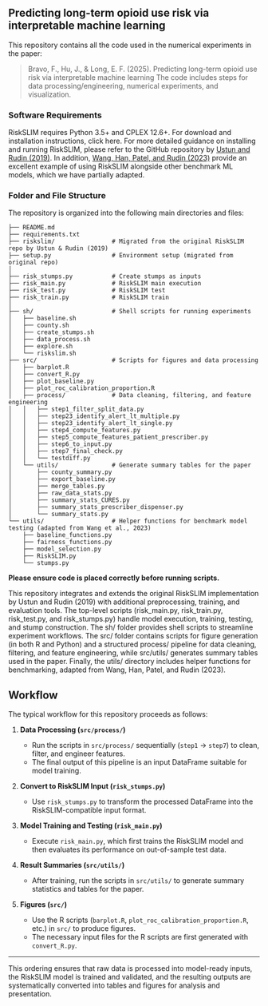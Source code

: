 ## Predicting long-term opioid use risk via interpretable machine learning

This repository contains all the code used in the numerical experiments in the paper: 
> Bravo, F., Hu, J., & Long, E. F. (2025). Predicting long-term opioid use risk via interpretable machine learning
The code includes steps for data processing/engineering, numerical experiments, and visualization.


### Software Requirements
RiskSLIM requires Python 3.5+ and CPLEX 12.6+. For download and installation instructions, click here. For more detailed guidance on installing and running RiskSLIM, please refer to the GitHub repository by [Ustun and Rudin (2019)](https://github.com/ustunb/risk-slim). In addition, [Wang, Han, Patel, and Rudin (2023)](https://github.com/BeanHam/2019-interpretable-machine-learning) provide an excellent example of using RiskSLIM alongside other benchmark ML models, which we have partially adapted.


### Folder and File Structure
The repository is organized into the following main directories and files:

```
├── README.md
├── requirements.txt
├── riskslim/                # Migrated from the original RiskSLIM repo by Ustun & Rudin (2019)
├── setup.py                 # Environment setup (migrated from original repo)
│
├── risk_stumps.py           # Create stumps as inputs
├── risk_main.py             # RiskSLIM main execution
├── risk_test.py             # RiskSLIM test
├── risk_train.py            # RiskSLIM train
│
├── sh/                      # Shell scripts for running experiments
│   ├── baseline.sh
│   ├── county.sh
│   ├── create_stumps.sh
│   ├── data_process.sh
│   ├── explore.sh
│   └── riskslim.sh
├── src/                     # Scripts for figures and data processing
│   ├── barplot.R
│   ├── convert_R.py
│   ├── plot_baseline.py
│   ├── plot_roc_calibration_proportion.R
│   ├── process/             # Data cleaning, filtering, and feature engineering
│   │   ├── step1_filter_split_data.py
│   │   ├── step23_identify_alert_lt_multiple.py
│   │   ├── step23_identify_alert_lt_single.py
│   │   ├── step4_compute_features.py
│   │   ├── step5_compute_features_patient_prescriber.py
│   │   ├── step6_to_input.py
│   │   ├── step7_final_check.py
│   │   └── testdiff.py
│   └── utils/               # Generate summary tables for the paper
│       ├── county_summary.py
│       ├── export_baseline.py
│       ├── merge_tables.py
│       ├── raw_data_stats.py
│       ├── summary_stats_CURES.py
│       ├── summary_stats_prescriber_dispenser.py
│       └── summary_stats.py
└── utils/                   # Helper functions for benchmark model testing (adapted from Wang et al., 2023)
    ├── baseline_functions.py
    ├── fairness_functions.py
    ├── model_selection.py
    ├── RiskSLIM.py
    └── stumps.py
```
**Please ensure code is placed correctly before running scripts.**

This repository integrates and extends the original RiskSLIM implementation by Ustun and Rudin (2019) with additional preprocessing, training, and evaluation tools. The top-level scripts (risk_main.py, risk_train.py, risk_test.py, and risk_stumps.py) handle model execution, training, testing, and stump construction. The sh/ folder provides shell scripts to streamline experiment workflows. The src/ folder contains scripts for figure generation (in both R and Python) and a structured process/ pipeline for data cleaning, filtering, and feature engineering, while src/utils/ generates summary tables used in the paper. Finally, the utils/ directory includes helper functions for benchmarking, adapted from Wang, Han, Patel, and Rudin (2023).


## Workflow

The typical workflow for this repository proceeds as follows:  

1. **Data Processing (`src/process/`)**  
   - Run the scripts in `src/process/` sequentially (`step1` → `step7`) to clean, filter, and engineer features.  
   - The final output of this pipeline is an input DataFrame suitable for model training.  

2. **Convert to RiskSLIM Input (`risk_stumps.py`)**  
   - Use `risk_stumps.py` to transform the processed DataFrame into the RiskSLIM-compatible input format.  

3. **Model Training and Testing (`risk_main.py`)**  
   - Execute `risk_main.py`, which first trains the RiskSLIM model and then evaluates its performance on out-of-sample test data.  

4. **Result Summaries (`src/utils/`)**  
   - After training, run the scripts in `src/utils/` to generate summary statistics and tables for the paper.  

5. **Figures (`src/`)**  
   - Use the R scripts (`barplot.R`, `plot_roc_calibration_proportion.R`, etc.) in `src/` to produce figures.  
   - The necessary input files for the R scripts are first generated with `convert_R.py`.  

---

This ordering ensures that raw data is processed into model-ready inputs, the RiskSLIM model is trained and validated, and the resulting outputs are systematically converted into tables and figures for analysis and presentation.

